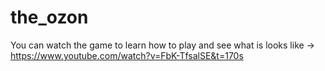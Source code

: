 # the_ozon


You can watch the game to learn how to play and see what is looks like   -> https://www.youtube.com/watch?v=FbK-TfsalSE&t=170s
